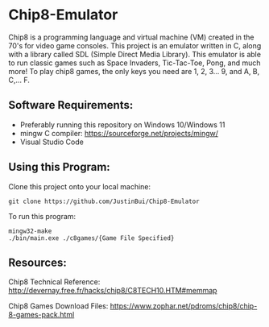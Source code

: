 # Chip8-Emulator
 Chip8 is a programming language and virtual machine (VM) created in the 70's for video game consoles. This project is an emulator written in C, along with a library called SDL (Simple Direct Media Library). This emulator is able to run classic games such as Space Invaders, Tic-Tac-Toe, Pong, and much more! To play chip8 games, the only keys you need are 1, 2, 3... 9, and A, B, C,... F.

## Software Requirements:

 - Preferably running this repository on Windows 10/Windows 11
 - mingw C compiler: https://sourceforge.net/projects/mingw/
 - Visual Studio Code

## Using this Program:
Clone this project onto your local machine:
```
git clone https://github.com/JustinBui/Chip8-Emulator
```

To run this program:
```
mingw32-make
./bin/main.exe ./c8games/{Game File Specified}
```

## Resources:

Chip8 Technical Reference: http://devernay.free.fr/hacks/chip8/C8TECH10.HTM#memmap

Chip8 Games Download Files: https://www.zophar.net/pdroms/chip8/chip-8-games-pack.html